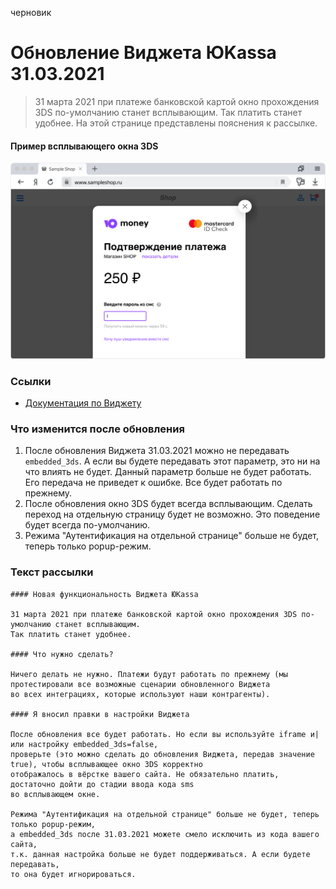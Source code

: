 черновик

<!--
...
-->

Обновление Виджета ЮKassa 31.03.2021
=============================================================

> 31 марта 2021 при платеже банковской картой окно прохождения 3DS по-умолчанию станет всплывающим. 
> Так платить станет удобнее.
> На этой странице представлены пояснения к рассылке.

#### Пример всплывающего окна 3DS

![пример всплывающего окна 3DS в виджете ЮKassa](/i/widget-embeded-3ds-true.svg "пример всплывающего окна 3DS в виджете ЮKassa")

### Ссылки

* [Документация по Виджету](https://yookassa.ru/developers/payment-forms/widget#3ds)


### Что изменится после обновления

1. После обновления Виджета 31.03.2021 можно не передавать `embedded_3ds`. А если вы будете передавать этот параметр, это ни на что влиять не будет. Данный параметр больше не будет работать. Его передача не приведет к ошибке. Все будет работать по прежнему.
2. После обновления окно 3DS будет всегда всплывающим. Сделать переход на отдельную страницу будет не возможно. Это поведение будет всегда по-умолчанию.
3. Режима "Аутентификация на отдельной странице" больше не будет, теперь только popup-режим.


### Текст рассылки

```
#### Новая функциональность Виджета ЮKassa

31 марта 2021 при платеже банковской картой окно прохождения 3DS по-умолчанию станет всплывающим. 
Так платить станет удобнее.

#### Что нужно сделать?

Ничего делать не нужно. Платежи будут работать по прежнему (мы протестировали все возможные сценарии обновленного Виджета 
во всех интеграциях, которые используют наши контрагенты).

#### Я вносил правки в настройки Виджета

После обновления все будет работать. Но если вы используйте iframe и|или настройку embedded_3ds=false, 
проверьте (это можно сделать до обновления Виджета, передав значение true), чтобы всплывающее окно 3DS корректно 
отображалось в вёрстке вашего сайта. Не обязательно платить, достаточно дойти до стадии ввода кода sms 
во всплывающем окне.

Режима "Аутентификация на отдельной странице" больше не будет, теперь только popup-режим, 
а embedded_3ds после 31.03.2021 можете смело исключить из кода вашего сайта, 
т.к. данная настройка больше не будет поддерживаться. А если будете передавать, 
то она будет игнорироваться.
```

